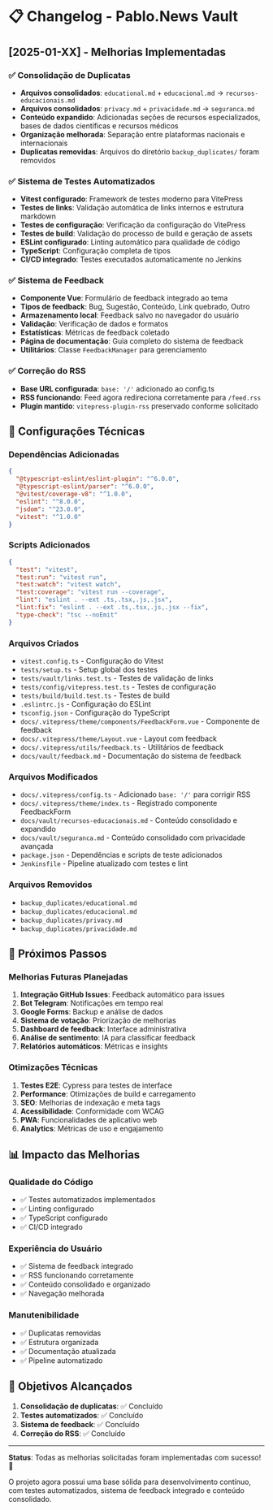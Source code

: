 # 📋 Changelog - Pablo.News Vault

## [2025-01-XX] - Melhorias Implementadas

### ✅ Consolidação de Duplicatas
- **Arquivos consolidados**: `educational.md` + `educacional.md` → `recursos-educacionais.md`
- **Arquivos consolidados**: `privacy.md` + `privacidade.md` → `seguranca.md`
- **Conteúdo expandido**: Adicionadas seções de recursos especializados, bases de dados científicas e recursos médicos
- **Organização melhorada**: Separação entre plataformas nacionais e internacionais
- **Duplicatas removidas**: Arquivos do diretório `backup_duplicates/` foram removidos

### ✅ Sistema de Testes Automatizados
- **Vitest configurado**: Framework de testes moderno para VitePress
- **Testes de links**: Validação automática de links internos e estrutura markdown
- **Testes de configuração**: Verificação da configuração do VitePress
- **Testes de build**: Validação do processo de build e geração de assets
- **ESLint configurado**: Linting automático para qualidade de código
- **TypeScript**: Configuração completa de tipos
- **CI/CD integrado**: Testes executados automaticamente no Jenkins

### ✅ Sistema de Feedback
- **Componente Vue**: Formulário de feedback integrado ao tema
- **Tipos de feedback**: Bug, Sugestão, Conteúdo, Link quebrado, Outro
- **Armazenamento local**: Feedback salvo no navegador do usuário
- **Validação**: Verificação de dados e formatos
- **Estatísticas**: Métricas de feedback coletado
- **Página de documentação**: Guia completo do sistema de feedback
- **Utilitários**: Classe `FeedbackManager` para gerenciamento

### ✅ Correção do RSS
- **Base URL configurada**: `base: '/'` adicionado ao config.ts
- **RSS funcionando**: Feed agora redireciona corretamente para `/feed.rss`
- **Plugin mantido**: `vitepress-plugin-rss` preservado conforme solicitado

## 🔧 Configurações Técnicas

### Dependências Adicionadas
```json
{
  "@typescript-eslint/eslint-plugin": "^6.0.0",
  "@typescript-eslint/parser": "^6.0.0",
  "@vitest/coverage-v8": "^1.0.0",
  "eslint": "^8.0.0",
  "jsdom": "^23.0.0",
  "vitest": "^1.0.0"
}
```

### Scripts Adicionados
```json
{
  "test": "vitest",
  "test:run": "vitest run",
  "test:watch": "vitest watch",
  "test:coverage": "vitest run --coverage",
  "lint": "eslint . --ext .ts,.tsx,.js,.jsx",
  "lint:fix": "eslint . --ext .ts,.tsx,.js,.jsx --fix",
  "type-check": "tsc --noEmit"
}
```

### Arquivos Criados
- `vitest.config.ts` - Configuração do Vitest
- `tests/setup.ts` - Setup global dos testes
- `tests/vault/links.test.ts` - Testes de validação de links
- `tests/config/vitepress.test.ts` - Testes de configuração
- `tests/build/build.test.ts` - Testes de build
- `.eslintrc.js` - Configuração do ESLint
- `tsconfig.json` - Configuração do TypeScript
- `docs/.vitepress/theme/components/FeedbackForm.vue` - Componente de feedback
- `docs/.vitepress/theme/Layout.vue` - Layout com feedback
- `docs/.vitepress/utils/feedback.ts` - Utilitários de feedback
- `docs/vault/feedback.md` - Documentação do sistema de feedback

### Arquivos Modificados
- `docs/.vitepress/config.ts` - Adicionado `base: '/'` para corrigir RSS
- `docs/.vitepress/theme/index.ts` - Registrado componente FeedbackForm
- `docs/vault/recursos-educacionais.md` - Conteúdo consolidado e expandido
- `docs/vault/seguranca.md` - Conteúdo consolidado com privacidade avançada
- `package.json` - Dependências e scripts de teste adicionados
- `Jenkinsfile` - Pipeline atualizado com testes e lint

### Arquivos Removidos
- `backup_duplicates/educational.md`
- `backup_duplicates/educacional.md`
- `backup_duplicates/privacy.md`
- `backup_duplicates/privacidade.md`

## 🚀 Próximos Passos

### Melhorias Futuras Planejadas
1. **Integração GitHub Issues**: Feedback automático para issues
2. **Bot Telegram**: Notificações em tempo real
3. **Google Forms**: Backup e análise de dados
4. **Sistema de votação**: Priorização de melhorias
5. **Dashboard de feedback**: Interface administrativa
6. **Análise de sentimento**: IA para classificar feedback
7. **Relatórios automáticos**: Métricas e insights

### Otimizações Técnicas
1. **Testes E2E**: Cypress para testes de interface
2. **Performance**: Otimizações de build e carregamento
3. **SEO**: Melhorias de indexação e meta tags
4. **Acessibilidade**: Conformidade com WCAG
5. **PWA**: Funcionalidades de aplicativo web
6. **Analytics**: Métricas de uso e engajamento

## 📊 Impacto das Melhorias

### Qualidade do Código
- ✅ Testes automatizados implementados
- ✅ Linting configurado
- ✅ TypeScript configurado
- ✅ CI/CD integrado

### Experiência do Usuário
- ✅ Sistema de feedback integrado
- ✅ RSS funcionando corretamente
- ✅ Conteúdo consolidado e organizado
- ✅ Navegação melhorada

### Manutenibilidade
- ✅ Duplicatas removidas
- ✅ Estrutura organizada
- ✅ Documentação atualizada
- ✅ Pipeline automatizado

## 🎯 Objetivos Alcançados

1. **Consolidação de duplicatas**: ✅ Concluído
2. **Testes automatizados**: ✅ Concluído
3. **Sistema de feedback**: ✅ Concluído
4. **Correção do RSS**: ✅ Concluído

---

**Status**: Todas as melhorias solicitadas foram implementadas com sucesso! 🎉

O projeto agora possui uma base sólida para desenvolvimento contínuo, com testes automatizados, sistema de feedback integrado e conteúdo consolidado.
